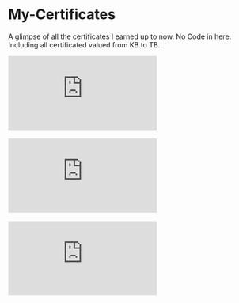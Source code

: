 # My-Certificates
A glimpse of all the certificates I earned up to now.  No Code in here. Including all certificated valued from KB to TB.

![DevOps](https://github.com/SrilakshmiSripathi/My-Certificates/blob/master/CertificateOfCompletion_DevOps%20for%20Data%20Scientists.pdf)

![Rest API](https://github.com/SrilakshmiSripathi/My-Certificates/blob/master/CertificateOfCompletion_Learning%20REST%20APIs.pdf)

![Covid19 Data Analysis](https://github.com/SrilakshmiSripathi/My-Certificates/blob/master/Coursera%20JKE4BJFKHNTC.pdf)
